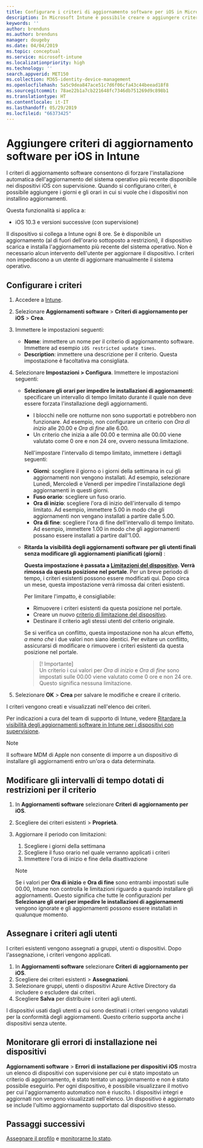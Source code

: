 ```yaml
---
title: Configurare i criteri di aggiornamento software per iOS in Microsoft Intune - Azure | Microsoft Docs
description: In Microsoft Intune è possibile creare o aggiungere criteri di configurazione per limitare l'installazione automatica di aggiornamenti software nei dispositivi iOS gestiti da o sotto la supervisione di Intune. È possibile scegliere la data e ora in cui l'installazione degli aggiornamenti non verrà effettuata. È anche possibile assegnare questi criteri a gruppi, utenti o dispositivi e verificare la presenza di eventuali errori di installazione.
keywords: ''
author: brenduns
ms.author: brenduns
manager: dougeby
ms.date: 04/04/2019
ms.topic: conceptual
ms.service: microsoft-intune
ms.localizationpriority: high
ms.technology: ''
search.appverid: MET150
ms.collection: M365-identity-device-management
ms.openlocfilehash: 5a5c9dea847ace51c7d6f06cfa43c44beead18f8
ms.sourcegitcommit: 78ae22b1a7cb221648fc7346db751269d9c898b1
ms.translationtype: HT
ms.contentlocale: it-IT
ms.lasthandoff: 05/29/2019
ms.locfileid: "66373425"
---
```

# <a name="add-ios-software-update-policies-in-intune"></a>Aggiungere criteri di aggiornamento software per iOS in Intune

I criteri di aggiornamento software consentono di forzare l'installazione automatica dell'aggiornamento del sistema operativo più recente disponibile nei dispositivi iOS con supervisione. Quando si configurano criteri, è possibile aggiungere i giorni e gli orari in cui si vuole che i dispositivi non installino aggiornamenti. 

Questa funzionalità si applica a:

- iOS 10.3 e versioni successive (con supervisione)

Il dispositivo si collega a Intune ogni 8 ore. Se è disponibile un aggiornamento (al di fuori dell'orario sottoposto a restrizioni), il dispositivo scarica e installa l'aggiornamento più recente del sistema operativo. Non è necessario alcun intervento dell'utente per aggiornare il dispositivo. I criteri non impediscono a un utente di aggiornare manualmente il sistema operativo.

## <a name="configure-the-policy"></a>Configurare i criteri

1. Accedere a [Intune](https://go.microsoft.com/fwlink/?linkid=2090973).
2. Selezionare **Aggiornamenti software** > **Criteri di aggiornamento per iOS** > **Crea**.
3. Immettere le impostazioni seguenti:

    - **Nome**: immettere un nome per il criterio di aggiornamento software. Immettere ad esempio `iOS restricted update times`.
    - **Description**: immettere una descrizione per il criterio. Questa impostazione è facoltativa ma consigliata.

4. Selezionare **Impostazioni > Configura**. Immettere le impostazioni seguenti:

    - **Selezionare gli orari per impedire le installazioni di aggiornamenti**: specificare un intervallo di tempo limitato durante il quale non deve essere forzata l'installazione degli aggiornamenti. 
      - I blocchi nelle ore notturne non sono supportati e potrebbero non funzionare. Ad esempio, non configurare un criterio con *Ora di inizio* alle 20.00 e *Ora di fine* alle 6.00.
      - Un criterio che inizia a alle 00.00 e termina alle 00.00 viene valutato come 0 ore e non 24 ore, ovvero nessuna limitazione.

      Nell'impostare l'intervallo di tempo limitato, immettere i dettagli seguenti:

      - **Giorni**: scegliere il giorno o i giorni della settimana in cui gli aggiornamenti non vengono installati. Ad esempio, selezionare Lunedì, Mercoledì e Venerdì per impedire l'installazione degli aggiornamenti in questi giorni.
      - **Fuso orario**: scegliere un fuso orario.
      - **Ora di inizio**: scegliere l'ora di inizio dell'intervallo di tempo limitato. Ad esempio, immettere 5.00 in modo che gli aggiornamenti non vengano installati a partire dalle 5.00.
      - **Ora di fine**: scegliere l'ora di fine dell'intervallo di tempo limitato. Ad esempio, immettere 1.00 in modo che gli aggiornamenti possano essere installati a partire dall'1.00.

    - **Ritarda la visibilità degli aggiornamenti software per gli utenti finali senza modificare gli aggiornamenti pianificati (giorni)** : 

      **Questa impostazione è passata a [Limitazioni del dispositivo](device-restrictions-ios.md#general). Verrà rimossa da questa posizione nel portale**. Per un breve periodo di tempo, i criteri esistenti possono essere modificati qui. Dopo circa un mese, questa impostazione verrà rimossa dai criteri esistenti.

      Per limitare l'impatto, è consigliabile:
        - Rimuovere i criteri esistenti da questa posizione nel portale.
        - Creare un nuovo [criterio di limitazione del dispositivo](device-restrictions-ios.md#general).
        - Destinare il criterio agli stessi utenti del criterio originale.

      Se si verifica un conflitto, questa impostazione non ha alcun effetto, *a meno che* i due valori non siano identici. Per evitare un conflitto, assicurarsi di modificare o rimuovere i criteri esistenti da questa posizione nel portale.
      > [! Importante]  
      > Un criterio i cui valori per *Ora di inizio* e *Ora di fine* sono impostati sulle 00.00 viene valutato come 0 ore e non 24 ore. Questo significa nessuna limitazione.  

5. Selezionare **OK** > **Crea** per salvare le modifiche e creare il criterio.

I criteri vengono creati e visualizzati nell'elenco dei criteri.

Per indicazioni a cura del team di supporto di Intune, vedere [Ritardare la visibilità degli aggiornamenti software in Intune per i dispositivi con supervisione](https://techcommunity.microsoft.com/t5/Intune-Customer-Success/Delaying-visibility-of-software-updates-in-Intune-for-supervised/ba-p/345753).

> [!NOTE]
> Il software MDM di Apple non consente di imporre a un dispositivo di installare gli aggiornamenti entro un'ora o data determinata.

## <a name="change-the-restricted-times-for-the-policy"></a>Modificare gli intervalli di tempo dotati di restrizioni per il criterio

1. In **Aggiornamenti software** selezionare **Criteri di aggiornamento per iOS**.
2. Scegliere dei criteri esistenti > **Proprietà**.
3. Aggiornare il periodo con limitazioni:

    1. Scegliere i giorni della settimana
    2. Scegliere il fuso orario nel quale verranno applicati i criteri
    3. Immettere l'ora di inizio e fine della disattivazione

    > [!NOTE]
    > Se i valori per **Ora di inizio** e **Ora di fine** sono entrambi impostati sulle 00.00, Intune non controlla le limitazioni riguardo a quando installare gli aggiornamenti. Questo significa che tutte le configurazioni per **Selezionare gli orari per impedire le installazioni di aggiornamenti** vengono ignorate e gli aggiornamenti possono essere installati in qualunque momento.  

## <a name="assign-the-policy-to-users"></a>Assegnare i criteri agli utenti

I criteri esistenti vengono assegnati a gruppi, utenti o dispositivi. Dopo l'assegnazione, i criteri vengono applicati.

1. In **Aggiornamenti software** selezionare **Criteri di aggiornamento per iOS**.
2. Scegliere dei criteri esistenti > **Assegnazioni**. 
3. Selezionare gruppi, utenti o dispositivi Azure Active Directory da includere o escludere dai criteri.
4. Scegliere **Salva** per distribuire i criteri agli utenti.

I dispositivi usati dagli utenti a cui sono destinati i criteri vengono valutati per la conformità degli aggiornamenti. Questo criterio supporta anche i dispositivi senza utente.

## <a name="monitor-device-installation-failures"></a>Monitorare gli errori di installazione nei dispositivi
<!-- 1352223 -->
**Aggiornamenti software** > **Errori di installazione per dispositivi iOS** mostra un elenco di dispositivi con supervisione per cui è stato impostato un criterio di aggiornamento, è stato tentato un aggiornamento e non è stato possibile eseguirlo. Per ogni dispositivo, è possibile visualizzare il motivo per cui l'aggiornamento automatico non è riuscito. I dispositivi integri e aggiornati non vengono visualizzati nell'elenco. Un dispositivo è aggiornato se include l'ultimo aggiornamento supportato dal dispositivo stesso.

## <a name="next-steps"></a>Passaggi successivi

[Assegnare il profilo](device-profile-assign.md) e [monitorarne lo stato](device-profile-monitor.md).
